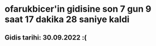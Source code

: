 # ofarukbicer'in gidisine son 7 gun 9 saat 17 dakika 28 saniye kaldi

## Gidis tarihi: 30.09.2022 :(